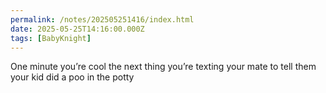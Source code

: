 ```yaml
---
permalink: /notes/202505251416/index.html
date: 2025-05-25T14:16:00.000Z
tags: [BabyKnight]
---
```


One minute you’re cool the next thing you’re texting your mate to tell them your kid did a poo in the potty